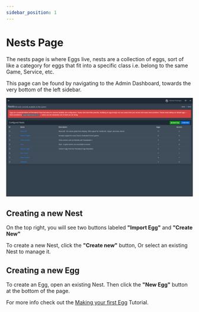 ```yaml
---
sidebar_position: 1
---
```


# Nests Page
The nests page is where Eggs live, nests are a collection of eggs, sort of like a category for eggs that fit into a specific class i.e. belong to the same Game, Service, etc.

This page can be found by navigating to the Admin Dashboard, towards the very bottom of the left sidebar.

![Nests Screen](img/Nests.png)

## Creating a new Nest
On the top right, you will see two buttons labeled **"Import Egg"** and **"Create New"**

To create a new Nest, click the **"Create new"** button, Or select an existing Nest to manage it.


## Creating a new Egg
To create an Egg, open an existing Nest.
Then click the **"New Egg"** button at the bottom of the page.

For more info check out the [Making your first Egg](../tutorials/first-egg.md) Tutorial.

